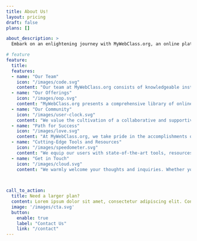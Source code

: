 ```yaml
---
title: About Us!
layout: pricing
draft: false
plans: []

about_description: >
  Embark on an enlightening journey with MyWebClass.org, an online platform meticulously designed to transform the way educators impart knowledge in software engineering and advanced technologies. Our sage-guided mission is to empower educators and students by providing a wealth of cutting-edge resources, tools, and strategies, enabling them to excel in the ever-evolving realm of technology in education.

# feature
feature: 
  title: 
  features:
  - name: "Our Team"
    icon: "/images/code.svg"
    content: "Our team at MyWebClass.org consists of knowledgeable instructors and seasoned industry professionals who are deeply passionate about fostering the future of education."
  - name: "Our Offerings"
    icon: "/images/oop.svg"
    content: "MyWebClass.org presents a comprehensive library of online courses, workshops, and interactive content, each thoughtfully curated to cater to the distinct needs of educators and students in software engineering and advanced technologies."
  - name: "Our Community"
    icon: "/images/user-clock.svg"
    content: "We value the cultivation of a collaborative and supportive environment where educators and students can share their experiences, seek answers to their questions, and learn from one another."
  - name: "Path for Success"
    icon: "/images/love.svg"
    content: "At MyWebClass.org, we take pride in the accomplishments of our students and educators. Our platform showcases a collection of inspiring success stories, motivating others to reach new heights in their educational journey and career."
  - name: "Cutting-Edge Tools and Resources"
    icon: "/images/speedometer.svg"
    content: "We equip our users with state-of-the-art tools, resources, and technology to enhance their learning experience. Our commitment to staying ahead of industry trends ensures that our community has access to the most advanced and innovative tools available."
  - name: "Get in Touch"
    icon: "/images/cloud.svg"
    content: "We warmly welcome your thoughts and inquiries. Whether you have a question, require support, or wish to share your feedback, feel free to contact us via our website's contact form."

    

call_to_action:
  title: Need a larger plan?
  content: Lorem ipsum dolor sit amet, consectetur adipiscing elit. Consequat tristique eget amet, tempus eu at consecttur.
  image: '/images/cta.svg'
  button:
    enable: true
    label: "Contact Us"
    link: "/contact"
---
```

